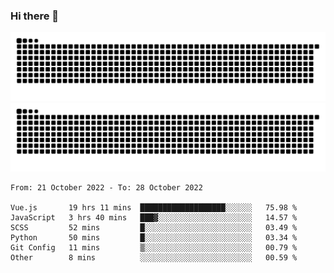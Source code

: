 ### Hi there 👋

![GitHub Snake Light](https://raw.githubusercontent.com/jichangee/jichangee/output/github-snake.svg#gh-light-mode-only)
![GitHub Snake dark](https://raw.githubusercontent.com/jichangee/jichangee/output/github-snake-dark.svg#gh-dark-mode-only)

<!--START_SECTION:waka-->

```text
From: 21 October 2022 - To: 28 October 2022

Vue.js       19 hrs 11 mins  ███████████████████░░░░░░   75.98 %
JavaScript   3 hrs 40 mins   ███▓░░░░░░░░░░░░░░░░░░░░░   14.57 %
SCSS         52 mins         █░░░░░░░░░░░░░░░░░░░░░░░░   03.49 %
Python       50 mins         █░░░░░░░░░░░░░░░░░░░░░░░░   03.34 %
Git Config   11 mins         ▒░░░░░░░░░░░░░░░░░░░░░░░░   00.79 %
Other        8 mins          ░░░░░░░░░░░░░░░░░░░░░░░░░   00.59 %
```

<!--END_SECTION:waka-->

<!--
![GitHub Snake Light](github-snake.svg#gh-light-mode-only)
![GitHub Snake dark](github-snake-dark.svg#gh-dark-mode-only)
-->

<!--
**jichangee/jichangee** is a ✨ _special_ ✨ repository because its `README.md` (this file) appears on your GitHub profile.

Here are some ideas to get you started:

- 🔭 I’m currently working on ...
- 🌱 I’m currently learning ...
- 👯 I’m looking to collaborate on ...
- 🤔 I’m looking for help with ...
- 💬 Ask me about ...
- 📫 How to reach me: ...
- 😄 Pronouns: ...
- ⚡ Fun fact: ...
-->
